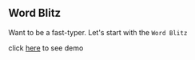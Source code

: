 ## Word Blitz

Want to be a fast-typer. Let's start with the `Word Blitz`

click [here](https://dhillxnm.github.io/word-blitz/) to see demo
